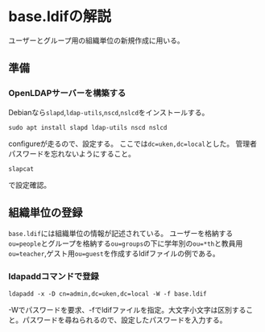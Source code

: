 # base.ldifの解説
ユーザーとグループ用の組織単位の新規作成に用いる。

## 準備
### OpenLDAPサーバーを構築する
Debianなら`slapd`,`ldap-utils`,`nscd`,`nslcd`をインストールする。
```
sudo apt install slapd ldap-utils nscd nslcd
```

configureが走るので、設定する。
ここでは`dc=uken,dc=local`とした。
管理者パスワードを忘れないようにすること。

```
slapcat
```
で設定確認。

## 組織単位の登録
`base.ldif`には組織単位の情報が記述されている。
ユーザーを格納する`ou=people`とグループを格納する`ou=groups`の下に学年別の`ou=*th`と教員用`ou=teacher`,ゲスト用`ou=guest`を作成するldifファイルの例である。

### ldapaddコマンドで登録
```
ldapadd -x -D cn=admin,dc=uken,dc=local -W -f base.ldif
```
-Wでパスワードを要求、-fでldifファイルを指定。大文字小文字は区別すること。パスワードを尋ねられるので、設定したパスワードを入力する。

